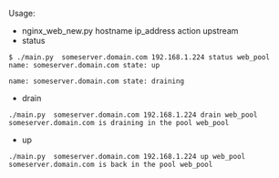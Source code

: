 Usage:
* nginx_web_new.py hostname ip_address action upstream
* status
```
$ ./main.py  someserver.domain.com 192.168.1.224 status web_pool
name: someserver.domain.com state: up

name: someserver.domain.com state: draining
```

* drain
```
./main.py  someserver.domain.com 192.168.1.224 drain web_pool
someserver.domain.com is draining in the pool web_pool
```

* up
```
./main.py  someserver.domain.com 192.168.1.224 up web_pool
someserver.domain.com is back in the pool web_pool
```
